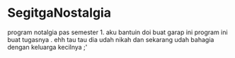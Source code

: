 # SegitgaNostalgia
program notalgia pas semester 1. aku bantuin doi buat garap ini program ini buat tugasnya . ehh tau tau dia udah nikah dan sekarang udah bahagia dengan keluarga kecilnya ;'
